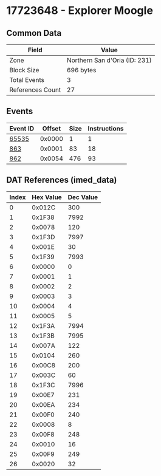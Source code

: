 # 17723648 - Explorer Moogle

## Common Data

| Field            | Value                         |
|------------------|-------------------------------|
| Zone             | Northern San d'Oria (ID: 231) |
| Block Size       | 696 bytes                     |
| Total Events     | 3                             |
| References Count | 27                            |

## Events

| Event ID            | Offset   |   Size |   Instructions |
|---------------------|----------|--------|----------------|
| [65535](./65535.md) | 0x0000   |      1 |              1 |
| [863](./863.md)     | 0x0001   |     83 |             18 |
| [862](./862.md)     | 0x0054   |    476 |             93 |

## DAT References (imed_data)

|   Index | Hex Value   |   Dec Value |
|---------|-------------|-------------|
|       0 | 0x012C      |         300 |
|       1 | 0x1F38      |        7992 |
|       2 | 0x0078      |         120 |
|       3 | 0x1F3D      |        7997 |
|       4 | 0x001E      |          30 |
|       5 | 0x1F39      |        7993 |
|       6 | 0x0000      |           0 |
|       7 | 0x0001      |           1 |
|       8 | 0x0002      |           2 |
|       9 | 0x0003      |           3 |
|      10 | 0x0004      |           4 |
|      11 | 0x0005      |           5 |
|      12 | 0x1F3A      |        7994 |
|      13 | 0x1F3B      |        7995 |
|      14 | 0x007A      |         122 |
|      15 | 0x0104      |         260 |
|      16 | 0x00C8      |         200 |
|      17 | 0x003C      |          60 |
|      18 | 0x1F3C      |        7996 |
|      19 | 0x00E7      |         231 |
|      20 | 0x00EA      |         234 |
|      21 | 0x00F0      |         240 |
|      22 | 0x0008      |           8 |
|      23 | 0x00F8      |         248 |
|      24 | 0x0010      |          16 |
|      25 | 0x00F9      |         249 |
|      26 | 0x0020      |          32 |
